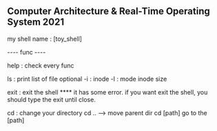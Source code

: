 ## Computer Architecture & Real-Time Operating System 2021


my shell name : [toy_shell]

---- func ----

help : check every func

ls : print list of file    optional  -i : inode    -l : mode inode size 

exit : exit the shell  **** it has some error.  if you want exit the shell, you should type the exit until close.

cd : change your directory     cd .. --> move parent dir  cd [path] go to the [path]


